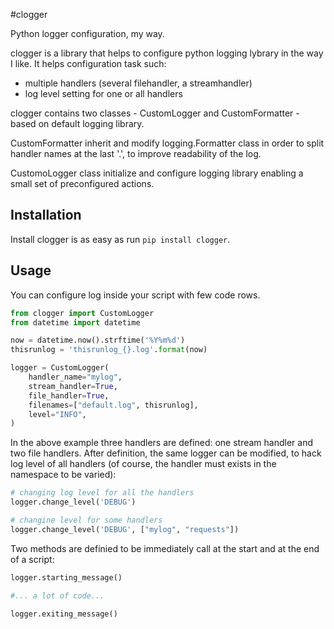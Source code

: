 #clogger

Python logger configuration, my way.

clogger is a library that helps to configure
python logging lybrary in the way I like. It
helps configuration task such:

- multiple handlers (several filehandler, a streamhandler)
- log level setting for one or all handlers

clogger contains two classes -
CustomLogger and CustomFormatter -
based on default logging library.

CustomFormatter inherit and modify
logging.Formatter class in order to split
handler names at the last '.', to improve readability
of the log.

CustomoLogger class initialize and configure logging
library enabling a small set of preconfigured
actions.

## Installation

Install clogger is as easy as run ```pip install clogger```.

## Usage

You can configure log inside your script with
few code rows. 

```python
from clogger import CustomLogger
from datetime import datetime

now = datetime.now().strftime('%Y%m%d')
thisrunlog = 'thisrunlog_{}.log'.format(now)

logger = CustomLogger(
    handler_name="mylog",
    stream_handler=True,
    file_handler=True,
    filenames=["default.log", thisrunlog],
    level="INFO",
)
```

In the above example three handlers
are defined: one stream handler and two file
handlers. After definition, the same logger
can be modified, to hack log level of all
handlers (of course, the handler must exists
in the namespace to be varied):

```python
# changing log level for all the handlers
logger.change_level('DEBUG')

# changine level for some handlers
logger.change_level('DEBUG', ["mylog", "requests"])
```

Two methods are definied to be immediately call
at the start and at the end of a script:

```python
logger.starting_message()

#... a lot of code...

logger.exiting_message()
```